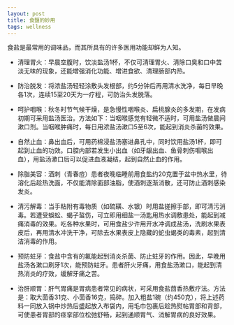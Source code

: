 ```yaml
---
layout: post
title: 食鹽的妙用
tags: wellness
---
```

食盐是最常用的调味品，而其所具有的许多医用功能却鲜为人知。

* 清理胃火：早晨空腹时，饮淡盐汤1杯，不仅可清理胃火、清除口臭和口中苦淡无味的现象，还能增强消化功能、增进食欲、清理肠部内热。

* 防治脱发：将浓盐汤轻轻涂敷头发根部，约5分钟后再用清水洗净，每日早晚各1次，连续15至20天为一疗程，可防治头发脱落。

* 呵护咽喉：秋冬时节气候干燥，是急慢性咽喉炎、扁桃腺炎的多发期，在发病初期可采用盐汤医治。方法如下：当咽喉感觉有轻微不适时，可用盐汤做晨间漱口剂。当咽喉肿痛时，每日用浓盐汤漱口5至6次，能起到消炎杀菌的效果。

* 自然止血：鼻出血后，可用药棉浸盐汤塞进鼻孔中，同时饮用盐汤1杯，即可起到止血的功效。口腔内部若发生小出血（如牙龈出血、鱼骨刺伤咽喉出血），用盐汤漱口后可以促进血液凝结，起到自然止血的作用。

* 除脂美容：酒刺（青春痘）患者夜晚临睡前用食盐约20克置于盆中热水里，待溶化后趁热洗面，不仅能清除面部油脂，使酒刺逐渐消散，还可防止酒刺感染发炎。

* 清污解毒：当手粘附有毒物质（如硫磺、水银）时用盐搓擦手部，即可清污消毒。若遭受蜈蚣、蝎子蜇伤，可立即用细盐一汤匙用热水调敷患处，能起到减痛消毒的效果。吃各种水果时，可用食盐少许用开水冲调成盐汤，洗刷水果表皮后，再用清水冲洗干净，可除去水果表皮上隐藏的蛇虫蝎类的毒素，起到清洁消毒的作用。

* 预防蛀牙：食盐中含有的氟能起到消炎杀菌、防止蛀牙的作用。因此，早晚用盐汤各漱口刷牙1次，能预防蛀牙。患者肝火牙痛，用食盐汤漱口，能起到清热消炎的疗效，缓解牙痛之苦。

* 治肝顺胃：肝气胃痛是胃病患者常见的病状，可采用食盐茴香热敷疗法。方法是：取大茴香31克、小茴香16克，捣碎。加入粗盐1碗（约450克），将上述药料一同放入锅中炒热后盛起放入布袋内，用毛巾包裹后趁热熨帖胃部和背部，可使患者胃部的痉挛部位松弛舒畅，起到通顺胃气、消解胃病的良好效果。